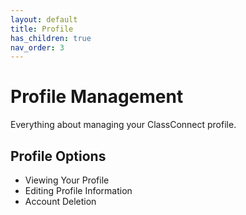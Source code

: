 ```yaml
---
layout: default
title: Profile
has_children: true
nav_order: 3
---
```


# Profile Management

Everything about managing your ClassConnect profile.

## Profile Options
- Viewing Your Profile
- Editing Profile Information
- Account Deletion